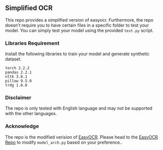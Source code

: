 ## Simplified OCR
This repo provides a simplified version of easyocr. Furthermore, the repo doesn't require you to have certain files in a specific folder to test your model. You can simply test your model using the provided ```test.py``` script. 

### Libraries Requirement
Install the following libraries to train your model and generate synthetic dataset.

```angular2html
torch 2.2.2
pandas 2.2.1
nltk 3.8.1
pillow 9.5.0
trdg 1.8.0
```

### Disclaimer
The repo is only tested with English language and may not be supported with the other languages.
### Acknowledge
The repo is the modified verision of [EasyOCR](https://github.com/JaidedAI/EasyOCR/blob/master/README.md). Please head to the [EasyOCR Repo](https://github.com/JaidedAI/EasyOCR/tree/master) to modify ```model_arch.py``` based on your preference.. 
